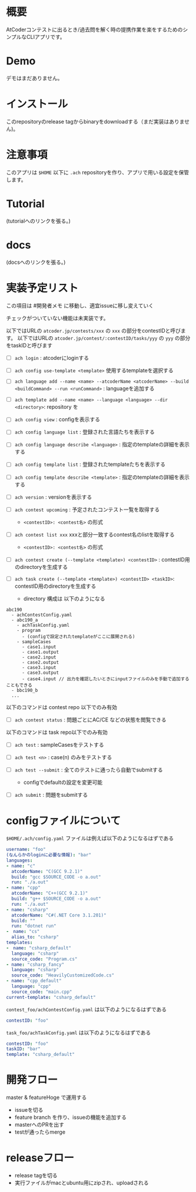 # 概要

AtCoderコンテストに出るとき/過去問を解く時の提携作業を楽をするためのシンプルなCLIアプリです。

# Demo

デモはまだありません。

# インストール

このrepositoryのrelease tagからbinaryをdownloadする（まだ実装はありません)。

# 注意事項

このアプリは `$HOME` 以下に `.ach` repositoryを作り、アプリで用いる設定を保管します。

# Tutorial

(tutorialへのリンクを張る。)

# docs

(docsへのリンクを張る。)

# 実装予定リスト

この項目は #開発者メモ に移動し、適宜issueに移し変えていく

チェックがついていない機能は未実装です。

以下ではURLの `atcoder.jp/contests/xxx` の `xxx` の部分をcontestIDと呼びます。
以下ではURLの `atcoder.jp/contest/:contestID/tasks/yyy` の `yyy` の部分をtaskIDと呼びます

- [ ] `ach login` : atcoderにloginする

- [ ] `ach config use-template <template>` 使用するtemplateを選択する
- [ ] `ach language add --name <name> --atcoderName <atcoderName> --build <buildCommand> --run <runCommand>` : languageを追加する
- [ ] `ach template add --name <name> --language <language> --dir <directory>`: repository を
- [ ] `ach config view` : configを表示する
- [ ] `ach config language list` : 登録された言語たちを表示する
- [ ] `ach config language describe <language>` : 指定のtemplateの詳細を表示する
- [ ] `ach config template list` : 登録されたtemplateたちを表示する
- [ ] `ach config template describe <template>` : 指定のtemplateの詳細を表示する
- [ ] `ach version` : versionを表示する
- [ ] `ach contest upcoming` : 予定されたコンテスト一覧を取得する
  - `<contestID>: <contest名>` の形式
- [ ] `ach contest list xxx` xxxと部分一致するcontest名のlistを取得する
  - `<contestID>: <contest名>` の形式
- [ ] `ach contest create (--template <template>) <contestID>` : contestID用のdirectoryを生成する
- [ ] `ach task create (--template <template>) <contestID> <taskID>`: contestID用のdirectoryを生成する

  - directory 構成は 以下のようになる

```
abc190
  - achContestConfig.yaml
  - abc190_a
    - achTaskConfig.yaml
    - program
      - (configで設定されたtemplateがここに展開される)
    - sampleCases
      - case1.input
      - case1.output
      - case2.input
      - case2.output
      - case3.input
      - case3.output
      - case4.input // 出力を確認したいときにinputファイルのみを手動で追加することもできる
  - bbc190_b
  ...
```

以下のコマンドは contest repo 以下でのみ有効

- [ ] `ach contest status` : 問題ごとにAC/CE などの状態を閲覧できる


以下のコマンドは task repo以下でのみ有効

- [ ] `ach test` : sampleCasesをテストする
- [ ] `ach test <n>` :  case(n) のみをテストする
- [ ] `ach test --submit` :  全てのテストに通ったら自動でsubmitする
  - configでdefaultの設定を変更可能
- [ ] `ach submit` : 問題をsubmitする


# configファイルについて

`$HOME/.ach/config.yaml` ファイルは例えば以下のようになるはずである

```yaml
username: "foo"
(なんらかのloginに必要な情報): "bar"
languages:
- name: "c"
  atcoderName: "C(GCC 9.2.1)"
  build: "gcc $SOURCE_CODE -o a.out"
  run: "./a.out"
- name: "cpp"
  atcoderName: "C++(GCC 9.2.1)"
  build: "g++ $SOURCE_CODE -o a.out"
  run: "./a.out"
- name: "csharp"
  atcoderName: "C#(.NET Core 3.1.201)"
  build: ""
  run: "dotnet run"
-　name: "cs"
  alias_to: "csharp"
templates:
-　name: "csharp_default"
  language: "csharp"
  source_code: "Program.cs"
- name: "csharp_fancy"
  language: "csharp"
  source_code: "HeavilyCustomizedCode.cs"
- name: "cpp_default"
  language: "cpp"
  source_code: "main.cpp"
current-template: "csharp_default"
```

`contest_foo/achContestConfig.yaml` は以下のようになるはずである

```yaml
contestID: "foo"
```

`task_foo/achTaskConfig.yaml` は以下のようになるはずである

```yaml
contestID: "foo"
taskID: "bar"
template: "csharp_default"
```

# 開発フロー

 master & featureHoge で運用する

- issueを切る
- feature branch を作り、issueの機能を追加する
- masterへのPRを出す
- testが通ったらmerge

# releaseフロー

- release tagを切る
- 実行ファイルがmacとubuntu用にzipされ、uploadされる

